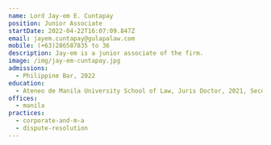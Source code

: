 ```yaml
---
name: Lord Jay-em E. Cuntapay
position: Junior Associate
startDate: 2022-04-22T16:07:09.847Z
email: jayem.cuntapay@gulapalaw.com
mobile: (+63)286587835 to 36
description: Jay-em is a junior associate of the firm.
image: /img/jay-em-cuntapay.jpg
admissions:
  - Philippine Bar, 2022
education:
  - Ateneo de Manila University School of Law, Juris Doctor, 2021, Second Honors
offices:
  - manila
practices:
  - corporate-and-m-a
  - dispute-resolution
---
```

